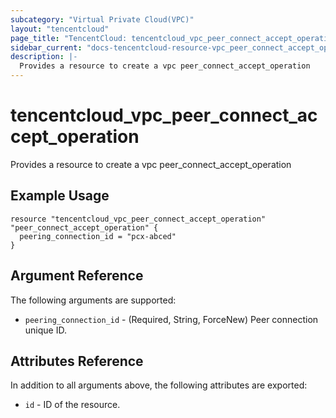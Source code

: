 ```yaml
---
subcategory: "Virtual Private Cloud(VPC)"
layout: "tencentcloud"
page_title: "TencentCloud: tencentcloud_vpc_peer_connect_accept_operation"
sidebar_current: "docs-tencentcloud-resource-vpc_peer_connect_accept_operation"
description: |-
  Provides a resource to create a vpc peer_connect_accept_operation
---
```


# tencentcloud_vpc_peer_connect_accept_operation

Provides a resource to create a vpc peer_connect_accept_operation

## Example Usage

```hcl
resource "tencentcloud_vpc_peer_connect_accept_operation" "peer_connect_accept_operation" {
  peering_connection_id = "pcx-abced"
}
```

## Argument Reference

The following arguments are supported:

* `peering_connection_id` - (Required, String, ForceNew) Peer connection unique ID.

## Attributes Reference

In addition to all arguments above, the following attributes are exported:

* `id` - ID of the resource.

